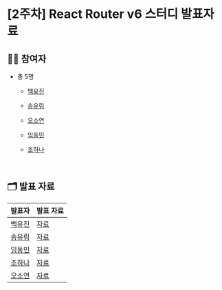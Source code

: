 # [2주차] React Router v6 스터디 발표자료

## 🙋🏻 참여자

- 총 5명
  - [백유진](https://github.com/Yujin-Baek)
  - [송유림](https://github.com/youlimsongs)
  - [오소연](https://github.com/soyeonXTukorea)
  - [임동민](https://github.com/dongmin115)
  - [조하나](https://github.com/dlwhsk0)
 
    <br>

## 🗂️ 발표 자료

| 발표자 | 발표 자료 |
|-----|-------|
| [백유진](https://github.com/Yujin-Baek) | [자료](https://github.com/Techeer-Partners-3rd-Team-B/API/blob/main/API_%EB%B0%B1%EC%9C%A0%EC%A7%84.md)  
| [송유림](https://github.com/youlimsongs) | [자료]()  
| [임동민](https://github.com/dongmin115) | [자료]()  
| [조하나](https://github.com/dlwhsk0) | [자료](https://velog.io/@dlwhsk0/React-Study-3%EC%A3%BC%EC%B0%A8-%EB%89%B4%EC%8A%A4-%EB%B7%B0%EC%96%B4-API-%EC%97%B0%EB%8F%99%ED%95%B4%EB%B3%B4%EA%B3%A0-API%EA%B0%80-%EB%AC%B4%EC%97%87%EC%9D%B8%EC%A7%80-%EA%B3%B5%EB%B6%80%ED%95%98%EA%B8%B0) 
| [오소연](https://github.com/soyeonXTukorea) | [자료](https://velog.io/@nannyu/React-API-%EA%B3%B5%EB%B6%80%ED%95%98%EA%B8%B0)
